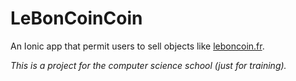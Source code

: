 # LeBonCoinCoin

An Ionic app that permit users to sell objects like [leboncoin.fr](https://www.leboncoin.fr).

*This is a project for the computer science school (just for training).*
